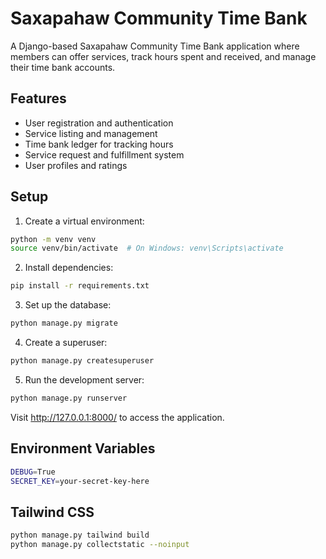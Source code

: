 # Saxapahaw Community Time Bank

A Django-based Saxapahaw Community Time Bank application where members can offer services, track hours spent and received, and
manage their time bank accounts.

## Features

- User registration and authentication
- Service listing and management
- Time bank ledger for tracking hours
- Service request and fulfillment system
- User profiles and ratings

## Setup

1. Create a virtual environment:

```bash
python -m venv venv
source venv/bin/activate  # On Windows: venv\Scripts\activate
```

2. Install dependencies:

```bash
pip install -r requirements.txt
```

3. Set up the database:

```bash
python manage.py migrate
```

4. Create a superuser:

```bash
python manage.py createsuperuser
```

5. Run the development server:

```bash
python manage.py runserver
```

Visit http://127.0.0.1:8000/ to access the application.

## Environment Variables

```bash
DEBUG=True
SECRET_KEY=your-secret-key-here
```

## Tailwind CSS

```bash
python manage.py tailwind build
python manage.py collectstatic --noinput
```

